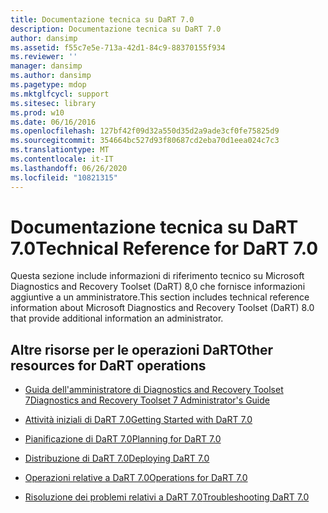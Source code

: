 ```yaml
---
title: Documentazione tecnica su DaRT 7.0
description: Documentazione tecnica su DaRT 7.0
author: dansimp
ms.assetid: f55c7e5e-713a-42d1-84c9-88370155f934
ms.reviewer: ''
manager: dansimp
ms.author: dansimp
ms.pagetype: mdop
ms.mktglfcycl: support
ms.sitesec: library
ms.prod: w10
ms.date: 06/16/2016
ms.openlocfilehash: 127bf42f09d32a550d35d2a9ade3cf0fe75825d9
ms.sourcegitcommit: 354664bc527d93f80687cd2eba70d1eea024c7c3
ms.translationtype: MT
ms.contentlocale: it-IT
ms.lasthandoff: 06/26/2020
ms.locfileid: "10821315"
---
```

# <span data-ttu-id="0abd7-103">Documentazione tecnica su DaRT 7.0</span><span class="sxs-lookup"><span data-stu-id="0abd7-103">Technical Reference for DaRT 7.0</span></span>


<span data-ttu-id="0abd7-104">Questa sezione include informazioni di riferimento tecnico su Microsoft Diagnostics and Recovery Toolset (DaRT) 8,0 che fornisce informazioni aggiuntive a un amministratore.</span><span class="sxs-lookup"><span data-stu-id="0abd7-104">This section includes technical reference information about Microsoft Diagnostics and Recovery Toolset (DaRT) 8.0 that provide additional information an administrator.</span></span>

## <span data-ttu-id="0abd7-105">Altre risorse per le operazioni DaRT</span><span class="sxs-lookup"><span data-stu-id="0abd7-105">Other resources for DaRT operations</span></span>


-   [<span data-ttu-id="0abd7-106">Guida dell'amministratore di Diagnostics and Recovery Toolset 7</span><span class="sxs-lookup"><span data-stu-id="0abd7-106">Diagnostics and Recovery Toolset 7 Administrator's Guide</span></span>](index.md)

-   [<span data-ttu-id="0abd7-107">Attività iniziali di DaRT 7.0</span><span class="sxs-lookup"><span data-stu-id="0abd7-107">Getting Started with DaRT 7.0</span></span>](getting-started-with-dart-70-new-ia.md)

-   [<span data-ttu-id="0abd7-108">Pianificazione di DaRT 7.0</span><span class="sxs-lookup"><span data-stu-id="0abd7-108">Planning for DaRT 7.0</span></span>](planning-for-dart-70-new-ia.md)

-   [<span data-ttu-id="0abd7-109">Distribuzione di DaRT 7.0</span><span class="sxs-lookup"><span data-stu-id="0abd7-109">Deploying DaRT 7.0</span></span>](deploying-dart-70-new-ia.md)

-   [<span data-ttu-id="0abd7-110">Operazioni relative a DaRT 7.0</span><span class="sxs-lookup"><span data-stu-id="0abd7-110">Operations for DaRT 7.0</span></span>](operations-for-dart-70-new-ia.md)

-   [<span data-ttu-id="0abd7-111">Risoluzione dei problemi relativi a DaRT 7.0</span><span class="sxs-lookup"><span data-stu-id="0abd7-111">Troubleshooting DaRT 7.0</span></span>](troubleshooting-dart-70-new-ia.md)

 

 





